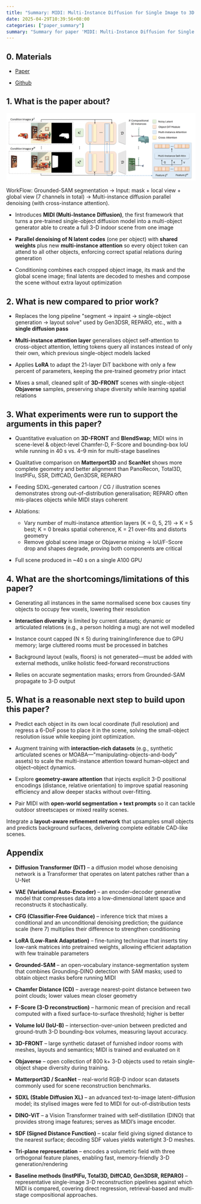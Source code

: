 ```yaml
---
title: "Summary: MIDI: Multi-Instance Diffusion for Single Image to 3D Scene Generation"
date: 2025-04-29T10:39:56+08:00
categories: ["paper_summary"]
summary: "Summary for paper 'MIDI: Multi-Instance Diffusion for Single Image to 3D Scene Generation'"
---
```


## 0. Materials

- [Paper](https://arxiv.org/pdf/2412.03558)

- [Github](https://github.com/VAST-AI-Research/MIDI-3D)

## 1. What is the paper about?

![image](workflow.png)

WorkFlow: Grounded-SAM segmentation -> Input: mask + local view + global view (7 channels in total) -> Multi-instance diffusion parallel denoising (with cross-instance attention).

- Introduces **MIDI (Multi-Instance Diffusion)**, the first framework that turns a pre-trained single-object diffusion model into a multi-object generator able to create a full 3-D indoor scene from one image

- **Parallel denoising of N latent codes** (one per object) with **shared weights** plus new **multi-instance attention** so every object token can attend to all other objects, enforcing correct spatial relations during generation

- Conditioning combines each cropped object image, its mask and the global scene image; final latents are decoded to meshes and compose the scene without extra layout optimization

## 2. What is new compared to prior work?

- Replaces the long pipeline "segment → inpaint → single-object generation → layout solve" used by Gen3DSR, REPARO, etc., with a **single diffusion pass**

- **Multi-instance attention layer** generalises object self-attention to cross-object attention, letting tokens query all instances instead of only their own, which previous single-object models lacked

- Applies **LoRA** to adapt the 21-layer DiT backbone with only a few percent of parameters, keeping the pre-trained geometry prior intact

- Mixes a small, cleaned split of **3D-FRONT** scenes with single-object **Objaverse** samples, preserving shape diversity while learning spatial relations

## 3. What experiments were run to support the arguments in this paper?

- Quantitative evaluation on **3D-FRONT** and **BlendSwap**; MIDI wins in scene-level & object-level Chamfer-D, F-Score and bounding-box IoU while running in 40 s vs. 4–9 min for multi-stage baselines

- Qualitative comparison on **Matterport3D** and **ScanNet** shows more complete geometry and better alignment than PanoRecon, Total3D, InstPIFu, SSR, DiffCAD, Gen3DSR, REPARO

- Feeding SDXL-generated cartoon / CG / illustration scenes demonstrates strong out-of-distribution generalisation; REPARO often mis-places objects while MIDI stays coherent

- Ablations:
  - Vary number of multi-instance attention layers (K = 0, 5, 21) → K = 5 best; K = 0 breaks spatial coherence, K = 21 over-fits and distorts geometry
  - Remove global scene image or Objaverse mixing → IoU/F-Score drop and shapes degrade, proving both components are critical

- Full scene produced in ~40 s on a single A100 GPU

## 4. What are the shortcomings/limitations of this paper?

- Generating all instances in the same normalised scene box causes tiny objects to occupy few voxels, lowering their resolution

- **Interaction diversity** is limited by current datasets; dynamic or articulated relations (e.g., a person holding a mug) are not well modelled

- Instance count capped (N ≤ 5) during training/inference due to GPU memory; large cluttered rooms must be processed in batches

- Background layout (walls, floors) is not generated—must be added with external methods, unlike holistic feed-forward reconstructions

- Relies on accurate segmentation masks; errors from Grounded-SAM propagate to 3-D output

## 5. What is a reasonable next step to build upon this paper?

- Predict each object in its own local coordinate (full resolution) and regress a 6-DoF pose to place it in the scene, solving the small-object resolution issue while keeping joint optimization.

- Augment training with **interaction-rich datasets** (e.g., synthetic articulated scenes or MOABA—"manipulating-objects-and-body" assets) to scale the multi-instance attention toward human–object and object–object dynamics.

- Explore **geometry-aware attention** that injects explicit 3-D positional encodings (distance, relative orientation) to improve spatial reasoning efficiency and allow deeper stacks without over-fitting.

- Pair MIDI with **open-world segmentation + text prompts** so it can tackle outdoor streetscapes or mixed reality scenes.

Integrate a **layout-aware refinement network** that upsamples small objects and predicts background surfaces, delivering complete editable CAD-like scenes.

## Appendix

- **Diffusion Transformer (DiT)** – a diffusion model whose denoising network is a Transformer that operates on latent patches rather than a U-Net

- **VAE (Variational Auto-Encoder)** – an encoder–decoder generative model that compresses data into a low-dimensional latent space and reconstructs it stochastically.

- **CFG (Classifier-Free Guidance)** – inference trick that mixes a conditional and an unconditional denoising prediction; the guidance scale (here 7) multiplies their difference to strengthen conditioning

- **LoRA (Low-Rank Adaptation)** – fine-tuning technique that inserts tiny low-rank matrices into pretrained weights, allowing efficient adaptation with few trainable parameters

- **Grounded-SAM** – an open-vocabulary instance-segmentation system that combines Grounding-DINO detection with SAM masks; used to obtain object masks before running MIDI

- **Chamfer Distance (CD)** – average nearest-point distance between two point clouds; lower values mean closer geometry

- **F-Score (3-D reconstruction)** – harmonic mean of precision and recall computed with a fixed surface-to-surface threshold; higher is better

- **Volume IoU (IoU-B)** – intersection-over-union between predicted and ground-truth 3-D bounding-box volumes, measuring layout accuracy.

- **3D-FRONT** – large synthetic dataset of furnished indoor rooms with meshes, layouts and semantics; MIDI is trained and evaluated on it

- **Objaverse** – open collection of 800 k+ 3-D objects used to retain single-object shape diversity during training.

- **Matterport3D / ScanNet** – real-world RGB-D indoor scan datasets commonly used for scene reconstruction benchmarks.

- **SDXL (Stable Diffusion XL)** – an advanced text-to-image latent-diffusion model; its stylised images were fed to MIDI for out-of-distribution tests

- **DINO-ViT** – a Vision Transformer trained with self-distillation (DINO) that provides strong image features; serves as MIDI’s image encoder.

- **SDF (Signed Distance Function)** – scalar field giving signed distance to the nearest surface; decoding SDF values yields watertight 3-D meshes.

- **Tri-plane representation** – encodes a volumetric field with three orthogonal feature planes, enabling fast, memory-friendly 3-D generation/rendering

- **Baseline methods (InstPIFu, Total3D, DiffCAD, Gen3DSR, REPARO)** – representative single-image 3-D reconstruction pipelines against which MIDI is compared, covering direct regression, retrieval-based and multi-stage compositional approaches.
